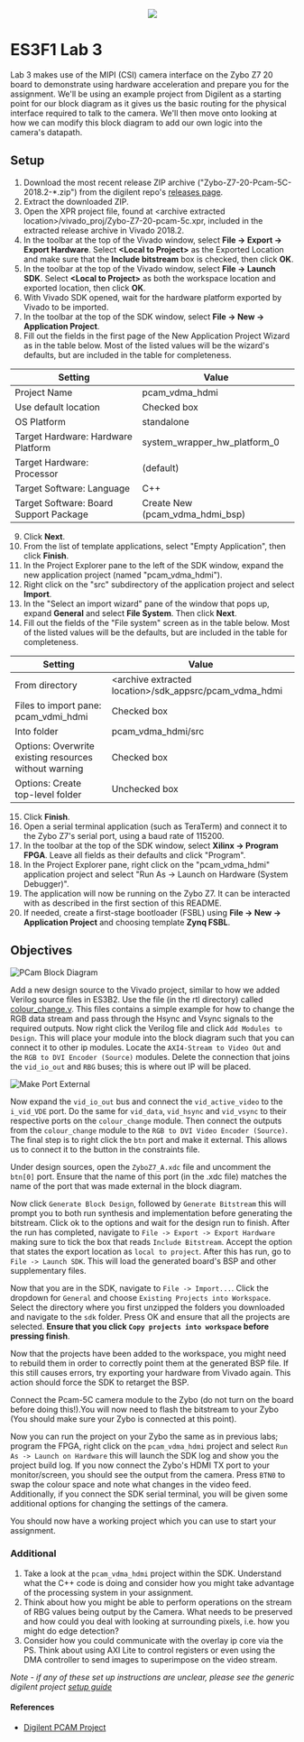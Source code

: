 <p align="center"> 
<img src="resource/banner.png">
</p>

# ES3F1 Lab 3

Lab 3 makes use of the MIPI (CSI) camera interface on the Zybo Z7 20 board to demonstrate using hardware acceleration and prepare you for the assignment. We'll be using an example project from Digilent as a starting point for our block diagram as it gives us the basic routing for the physical interface required to talk to the camera. We'll then move onto looking at how we can modify this block diagram to add our own logic into the camera's datapath.

## Setup

1. Download the most recent release ZIP archive ("Zybo-Z7-20-Pcam-5C-2018.2-*.zip") from the digilent repo's [releases page](https://github.com/Digilent/Zybo-Z7-20-pcam-5c/releases/tag/v2018.2-2).
2. Extract the downloaded ZIP.
3. Open the XPR project file, found at \<archive extracted location\>/vivado_proj/Zybo-Z7-20-pcam-5c.xpr, included in the extracted release archive in Vivado 2018.2.
4. In the toolbar at the top of the Vivado window, select **File -> Export -> Export Hardware**. Select **\<Local to Project\>** as the Exported Location and make sure that the **Include bitstream** box is checked, then click **OK**.
5. In the toolbar at the top of the Vivado window, select **File -> Launch SDK**. Select **\<Local to Project\>** as both the workspace location and exported location, then click **OK**.
6. With Vivado SDK opened, wait for the hardware platform exported by Vivado to be imported.
7. In the toolbar at the top of the SDK window, select **File -> New -> Application Project**.
8. Fill out the fields in the first page of the New Application Project Wizard as in the table below. Most of the listed values will be the wizard's defaults, but are included in the table for completeness.

| Setting                                 | Value                                     |
| --------------------------------------- | ----------------------------------------- |
| Project Name                            | pcam_vdma_hdmi                            |
| Use default location                    | Checked box                               |
| OS Platform                             | standalone                                |
| Target Hardware: Hardware Platform      | system_wrapper_hw_platform_0              |
| Target Hardware: Processor              | (default)                                 |
| Target Software: Language               | C++                                       |
| Target Software: Board Support Package  | Create New (pcam_vdma_hdmi_bsp)           |

9. Click **Next**.
10. From the list of template applications, select "Empty Application", then click **Finish**.
11. In the Project Explorer pane to the left of the SDK window, expand the new application project (named "pcam_vdma_hdmi").
12. Right click on the "src" subdirectory of the application project and select **Import**.
13. In the "Select an import wizard" pane of the window that pops up, expand **General** and select **File System**. Then click **Next**.
14. Fill out the fields of the "File system" screen as in the table below. Most of the listed values will be the defaults, but are included in the table for completeness.

| Setting                                                | Value                                                     |
| -                                                      | -                                                         |
| From directory                                         | \<archive extracted location\>/sdk_appsrc/pcam_vdma_hdmi  |
| Files to import pane: pcam_vdmi_hdmi                   | Checked box                                               |
| Into folder                                            | pcam_vdma_hdmi/src                                        |
| Options: Overwrite existing resources without warning  | Checked box                                               |
| Options: Create top-level folder                       | Unchecked box                                             |

15. Click **Finish**.
16. Open a serial terminal application (such as TeraTerm) and connect it to the Zybo Z7's serial port, using a baud rate of 115200.
17. In the toolbar at the top of the SDK window, select **Xilinx -> Program FPGA**. Leave all fields as their defaults and click "Program".
18. In the Project Explorer pane, right click on the "pcam_vdma_hdmi" application project and select "Run As -> Launch on Hardware (System Debugger)".
19. The application will now be running on the Zybo Z7. It can be interacted with as described in the first section of this README.
20. If needed, create a first-stage bootloader (FSBL) using **File -> New -> Application Project** and choosing template **Zynq FSBL**.

## Objectives

![PCam Block Diagram](resource/pcam_0.png)

Add a new design source to the Vivado project, similar to how we added Verilog source files in ES3B2. Use the file (in the rtl directory) called [colour_change.v](rtl/colour_change.v). This files contains a simple example for how to change the RGB data stream and pass through the Hsync and Vsync signals to the required outputs. Now right click the Verilog file and click `Add Modules to Design`. This will place your module into the block diagram such that you can connect it to other ip modules. Locate the `AXI4-Stream to Video Out` and the `RGB to DVI Encoder (Source)` modules. Delete the connection that joins the `vid_io_out` and `RBG` buses; this is where out IP will be placed.

![Make Port External](resource/pcam_1.png)

Now expand the `vid_io_out` bus and connect the `vid_active_video` to the `i_vid_VDE` port. Do the same for `vid_data`, `vid_hsync` and `vid_vsync` to their respective ports on the `colour_change` module. Then connect the outputs from the `colour_change` module to the `RGB to DVI Video Encoder (Source)`. The final step is to right click the `btn` port and make it external. This allows us to connect it to the button in the constraints file.

Under design sources, open the `ZyboZ7_A.xdc` file and uncomment the `btn[0]` port. Ensure that the name of this port (in the .xdc file) matches the name of the port that was made external in the block diagram.

Now click `Generate Block Design`, followed by `Generate Bitstream` this will prompt you to both run synthesis and implementation before generating the bitstream. Click ok to the options and wait for the design run to finish. After the run has completed, navigate to `File -> Export -> Export Hardware` making sure to tick the box that reads `Include Bitstream`. Accept the option that states the export location as `local to project`. After this has run, go to `File -> Launch SDK`. This will load the generated board's BSP and other supplementary files.

Now that you are in the SDK, navigate to `File -> Import...`. Click the dropdown for `General` and choose `Existing Projects into Workspace`. Select the directory where you first unzipped the folders you downloaded and navigate to the `sdk` folder. Press OK and ensure that all the projects are selected. **Ensure that you click `Copy projects into workspace` before pressing finish**.

Now that the projects have been added to the workspace, you might need to rebuild them in order to correctly point them at the generated BSP file. If this still causes errors, try exporting your hardware from Vivado again. This action should force the SDK to retarget the BSP.

Connect the Pcam-5C camera module to the Zybo (do not turn on the board before doing this!).You will now need to flash the bitstream to your Zybo (You should make sure your Zybo is connected at this point).

Now you can run the project on your Zybo the same as in previous labs; program the FPGA, right click on the `pcam_vdma_hdmi` project and select `Run As -> Launch on Hardware` this will launch the SDK log and show you the project build log. If you now connect the Zybo's HDMI TX port to your monitor/screen, you should see the output from the camera. Press `BTN0` to swap the colour space and note what changes in the video feed. Additionally, if you connect the SDK serial terminal, you will be given some additional options for changing the settings of the camera.

You should now have a working project which you can use to start your assignment.

### Additional

1. Take a look at the `pcam_vdma_hdmi` project within the SDK. Understand what the C++ code is doing and consider how you might take advantage of the processing system in your assignment.
2. Think about how you might be able to perform operations on the stream of RBG values being output by the Camera. What needs to be preserved and how could you deal with looking at surrounding pixels, i.e. how you might do edge detection?
3. Consider how you could communicate with the overlay ip core via the PS. Think about using AXI Lite to control registers or even using the DMA controller to send images to superimpose on the video stream.

*Note - if any of these set up instructions are unclear, please see the generic digilent project [setup guide](https://reference.digilentinc.com/learn/programmable-logic/tutorials/github-demos/start)*

#### References

- [Digilent PCAM Project](https://github.com/Digilent/Zybo-Z7-20-pcam-5c)
